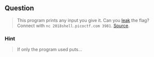 ## Question
>This program prints any input you give it. Can you [leak](//2018shell.picoctf.com/static/6375831141cee444f733bb8874516f3d/echo) the flag? Connect with `` nc 2018shell.picoctf.com 3981 ``. [Source](//2018shell.picoctf.com/static/6375831141cee444f733bb8874516f3d/echo.c).

### Hint
>If only the program used puts...
